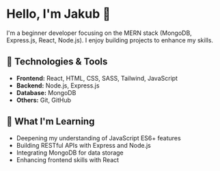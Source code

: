 <!-- <picture style="display: flex; justify-content: center; margin-bottom: 3rem">
 <img style="border-radius: 50%" alt="Oksana using a hammer!" src="./src/assets/orangutan-hammer.gif">
</picture> -->

# Hello, I'm Jakub 👋

I'm a beginner developer focusing on the MERN stack (MongoDB, Express.js, React, Node.js). I enjoy building projects to enhance my skills.

## 🔧 Technologies & Tools

- **Frontend:** React, HTML, CSS, SASS, Tailwind, JavaScript
- **Backend:** Node.js, Express.js
- **Database:** MongoDB
- **Others:** Git, GitHub

## 🌱 What I'm Learning

- Deepening my understanding of JavaScript ES6+ features
- Building RESTful APIs with Express and Node.js
- Integrating MongoDB for data storage
- Enhancing frontend skills with React

<!-- ## 📚 Current Projects

Feel free to check out my [GH Projects page](https://github.com/RabbitHole26?tab=repositories&q=&type=public&language=&sort=). -->

<!-- <div style="background-color: #ccc; margin: 50px; padding: 10px; border-radius: 10px; font-family: Arial, sans-serif; color: #2c2c2c;">
  "Man becomes, as it were, the sex organs of the machine world, as the bee of the plant world, enabling it to fecundate and to evolve ever new forms. The machine world reciprocates man's love by expediting his wishes and desires, namely, in providing him with wealth."
  <br>
  <br>
  <span style="font-style: italic">
    Marshall McLuhan
  </span>
</div> -->
